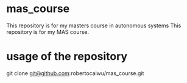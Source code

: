 # mas_course
This repository is for my masters course in autonomous systems
This repository is for my MAS course.
# usage of the repository

git clone git@github.com:robertocaiwu/mas_course.git
